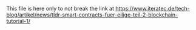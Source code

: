This file is here only to not break the link at https://www.iteratec.de/tech-blog/artikel/news/tldr-smart-contracts-fuer-eilige-teil-2-blockchain-tutorial-1/
